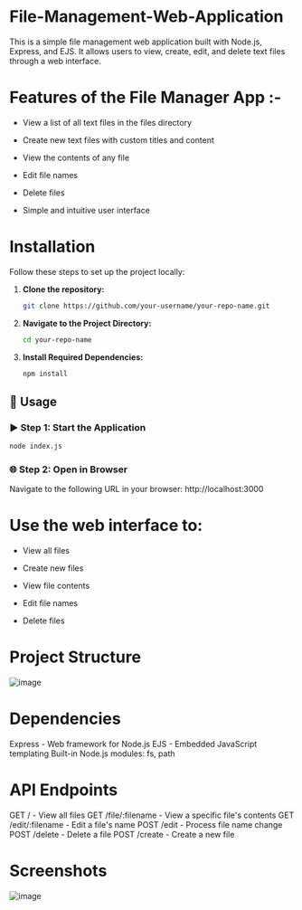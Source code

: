 # File-Management-Web-Application
This is a simple file management web application built with Node.js, Express, and EJS. It allows users to view, create, edit, and delete text files through a web interface.

# Features of the File Manager App :-

- View a list of all text files in the files directory

- Create new text files with custom titles and content

- View the contents of any file

- Edit file names

- Delete files

- Simple and intuitive user interface

# Installation
Follow these steps to set up the project locally:

1. **Clone the repository:**

   ```bash
   git clone https://github.com/your-username/your-repo-name.git

2. **Navigate to the Project Directory:**
   
   ```bash
   cd your-repo-name
   
4. **Install Required Dependencies:**

   ```bash
   npm install


## 🚀 Usage

### ▶️ Step 1: Start the Application

  ```bash
  node index.js
``` 
### 🌐 Step 2: Open in Browser

Navigate to the following URL in your browser: http://localhost:3000

# Use the web interface to:

- View all files

- Create new files

- View file contents

- Edit file names

- Delete files

# Project Structure
![image](https://github.com/user-attachments/assets/d2032bf8-96dd-4f27-a33c-b093c2257edb)


# Dependencies
Express - Web framework for Node.js
EJS - Embedded JavaScript templating
Built-in Node.js modules: fs, path

# API Endpoints
GET / - View all files
GET /file/:filename - View a specific file's contents
GET /edit/:filename - Edit a file's name
POST /edit - Process file name change
POST /delete - Delete a file
POST /create - Create a new file

# Screenshots
![image](https://github.com/user-attachments/assets/37df8183-b280-4b25-b65f-c38bb4b97c69)


